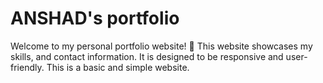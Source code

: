 # ANSHAD's portfolio
Welcome to my personal portfolio website! 🌟 This website showcases my skills, and contact information. It is designed to be responsive and user-friendly. This is a basic and simple website.
